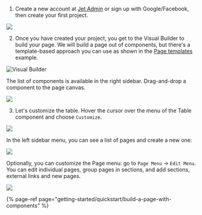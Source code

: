 1. Create a new account at [Jet Admin](http://app.jetadmin.io/) or sign up with Google/Facebook, then create your first project.

![](https://gblobscdn.gitbook.com/assets%2F-LQ08RFAKZvFADEiXKFy%2F-MGoDT3dbWid31osAF4w%2F-MGoETzNxda4Fu6sqtIQ%2FGIF151.gif?alt=media&token=b50308d9-66f5-48a1-bdb8-7b8ef6997b28)

2. Once you have created your project, you get to the Visual Builder to build your page. We will build a page out of components, but there's a template-based approach you can use as shown in the [Page templates](user-guide/design-and-structure/templates#page-templates) example.

![Visual Builder](https://gblobscdn.gitbook.com/assets%2F-LQ08RFAKZvFADEiXKFy%2F-MG8qPMNPeNeP0RI6ZB3%2F-MG9CHFGBzsft6YJcsCq%2Fimage.png?alt=media&token=ee0aead0-865c-451c-a6b9-be0235f0873f)

The list of components is available in the right sidebar. Drag-and-drop a component to the page canvas. 

![](https://gblobscdn.gitbook.com/assets%2F-LQ08RFAKZvFADEiXKFy%2F-MGD_WB57CE_Ex8csIKI%2F-MGDcd4RAG_Nz8E3rnRq%2FGIF2.gif?alt=media&token=22f0f48c-3d04-4205-ab59-4b80003a04fd)

3. Let's customize the table. Hover the cursor over the menu of the Table component and choose `Customize`.

![](https://gblobscdn.gitbook.com/assets%2F-LQ08RFAKZvFADEiXKFy%2F-MGD_WB57CE_Ex8csIKI%2F-MGDcBfaAvgU9Kr4Phx0%2FGIF1.gif?alt=media&token=f2caac0a-5091-492a-a2d6-82af8292ee95)

In the left sidebar menu, you can see a list of pages and create a new one:

![](https://gblobscdn.gitbook.com/assets%2F-LQ08RFAKZvFADEiXKFy%2F-MGD_WB57CE_Ex8csIKI%2F-MGDdhaQhW4zXcDo1Fvj%2FGIF3.gif?alt=media&token=3aea5c38-7e9c-43c3-9489-26ffdb7feb56)

Optionally, you can customize the Page menu: go to `Page Menu` -&gt; `Edit Menu`. You can edit individual pages, group pages in sections, and add sections, external links and new pages.

![](https://gblobscdn.gitbook.com/assets%2F-LQ08RFAKZvFADEiXKFy%2F-MGD_WB57CE_Ex8csIKI%2F-MGDiCX5vOmdGaaN6V7q%2FGIF4.gif?alt=media&token=189f6e0f-4899-46ea-b657-93dd3ad24c3c)

{% page-ref page="getting-started/quickstart/build-a-page-with-components" %}

